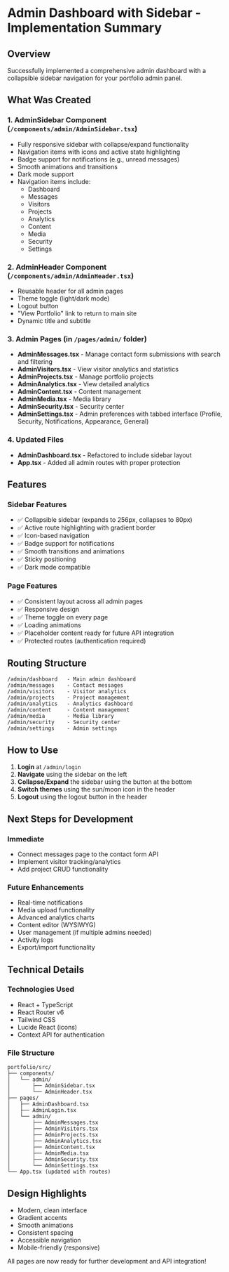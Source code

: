 # Admin Dashboard with Sidebar - Implementation Summary

## Overview
Successfully implemented a comprehensive admin dashboard with a collapsible sidebar navigation for your portfolio admin panel.

## What Was Created

### 1. **AdminSidebar Component** (`/components/admin/AdminSidebar.tsx`)
- Fully responsive sidebar with collapse/expand functionality
- Navigation items with icons and active state highlighting
- Badge support for notifications (e.g., unread messages)
- Smooth animations and transitions
- Dark mode support
- Navigation items include:
  - Dashboard
  - Messages
  - Visitors
  - Projects
  - Analytics
  - Content
  - Media
  - Security
  - Settings

### 2. **AdminHeader Component** (`/components/admin/AdminHeader.tsx`)
- Reusable header for all admin pages
- Theme toggle (light/dark mode)
- Logout button
- "View Portfolio" link to return to main site
- Dynamic title and subtitle

### 3. **Admin Pages** (in `/pages/admin/` folder)
- **AdminMessages.tsx** - Manage contact form submissions with search and filtering
- **AdminVisitors.tsx** - View visitor analytics and statistics
- **AdminProjects.tsx** - Manage portfolio projects
- **AdminAnalytics.tsx** - View detailed analytics
- **AdminContent.tsx** - Content management
- **AdminMedia.tsx** - Media library
- **AdminSecurity.tsx** - Security center
- **AdminSettings.tsx** - Admin preferences with tabbed interface (Profile, Security, Notifications, Appearance, General)

### 4. **Updated Files**
- **AdminDashboard.tsx** - Refactored to include sidebar layout
- **App.tsx** - Added all admin routes with proper protection

## Features

### Sidebar Features
- ✅ Collapsible sidebar (expands to 256px, collapses to 80px)
- ✅ Active route highlighting with gradient border
- ✅ Icon-based navigation
- ✅ Badge support for notifications
- ✅ Smooth transitions and animations
- ✅ Sticky positioning
- ✅ Dark mode compatible

### Page Features
- ✅ Consistent layout across all admin pages
- ✅ Responsive design
- ✅ Theme toggle on every page
- ✅ Loading animations
- ✅ Placeholder content ready for future API integration
- ✅ Protected routes (authentication required)

## Routing Structure
```
/admin/dashboard   - Main admin dashboard
/admin/messages    - Contact messages
/admin/visitors    - Visitor analytics
/admin/projects    - Project management
/admin/analytics   - Analytics dashboard
/admin/content     - Content management
/admin/media       - Media library
/admin/security    - Security center
/admin/settings    - Admin settings
```

## How to Use

1. **Login** at `/admin/login`
2. **Navigate** using the sidebar on the left
3. **Collapse/Expand** the sidebar using the button at the bottom
4. **Switch themes** using the sun/moon icon in the header
5. **Logout** using the logout button in the header

## Next Steps for Development

### Immediate
- Connect messages page to the contact form API
- Implement visitor tracking/analytics
- Add project CRUD functionality

### Future Enhancements
- Real-time notifications
- Media upload functionality
- Advanced analytics charts
- Content editor (WYSIWYG)
- User management (if multiple admins needed)
- Activity logs
- Export/import functionality

## Technical Details

### Technologies Used
- React + TypeScript
- React Router v6
- Tailwind CSS
- Lucide React (icons)
- Context API for authentication

### File Structure
```
portfolio/src/
├── components/
│   └── admin/
│       ├── AdminSidebar.tsx
│       └── AdminHeader.tsx
├── pages/
│   ├── AdminDashboard.tsx
│   ├── AdminLogin.tsx
│   └── admin/
│       ├── AdminMessages.tsx
│       ├── AdminVisitors.tsx
│       ├── AdminProjects.tsx
│       ├── AdminAnalytics.tsx
│       ├── AdminContent.tsx
│       ├── AdminMedia.tsx
│       ├── AdminSecurity.tsx
│       └── AdminSettings.tsx
└── App.tsx (updated with routes)
```

## Design Highlights
- Modern, clean interface
- Gradient accents
- Smooth animations
- Consistent spacing
- Accessible navigation
- Mobile-friendly (responsive)

All pages are now ready for further development and API integration!
